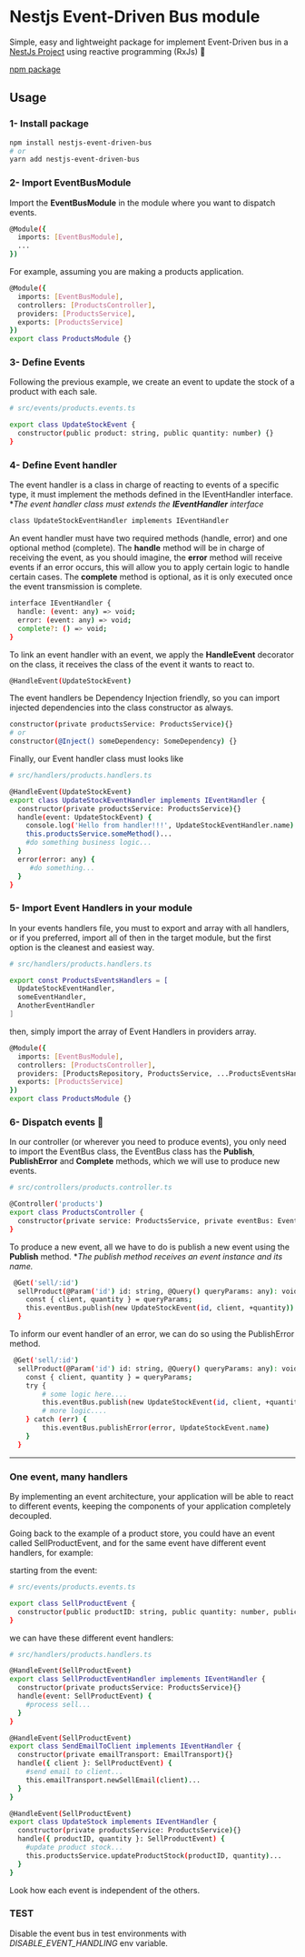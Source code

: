 # Nestjs Event-Driven Bus module

Simple, easy and lightweight package for implement Event-Driven bus in a [NestJs Project](https://github.com/nestjs/nest) using reactive programming (RxJs) 🚀

[npm package](https://www.npmjs.com/package/nestjs-event-driven-bus)

## Usage

### 1- Install package

```sh
npm install nestjs-event-driven-bus
# or
yarn add nestjs-event-driven-bus
```

### 2- Import EventBusModule

Import the **EventBusModule** in the module where you want to dispatch events.

```sh
@Module({
  imports: [EventBusModule],
  ...
})
```

For example, assuming you are making a products application.

```sh
@Module({
  imports: [EventBusModule],
  controllers: [ProductsController],
  providers: [ProductsService],
  exports: [ProductsService]
})
export class ProductsModule {}
```

### 3- Define Events

Following the previous example, we create an event to update the stock of a product with each sale.

```sh
# src/events/products.events.ts

export class UpdateStockEvent {
  constructor(public product: string, public quantity: number) {}
}
```

### 4- Define Event handler

The event handler is a class in charge of reacting to events of a specific type, it must implement the methods defined in the IEventHandler interface.
**The event handler class must extends the **IEventHandler** interface*

```sh
class UpdateStockEventHandler implements IEventHandler
```

An event handler must have two required methods (handle, error) and one optional method (complete).
The **handle** method will be in charge of receiving the event, as you should imagine, the **error** method will receive events if an error occurs, this will allow you to apply certain logic to handle certain cases.
The **complete** method is optional, as it is only executed once the event transmission is complete.

```sh
interface IEventHandler {
  handle: (event: any) => void;
  error: (event: any) => void;
  complete?: () => void;
}
```

To link an event handler with an event, we apply the **HandleEvent** decorator on the class, it receives the class of the event it wants to react to.

```sh
@HandleEvent(UpdateStockEvent)
```

The event handlers be Dependency Injection friendly, so you can import injected dependencies into the class constructor as always.

```sh
constructor(private productsService: ProductsService){}
# or
constructor(@Inject() someDependency: SomeDependency) {}
```

Finally, our Event handler class must looks like

```sh
# src/handlers/products.handlers.ts

@HandleEvent(UpdateStockEvent)
export class UpdateStockEventHandler implements IEventHandler {
  constructor(private productsService: ProductsService){}
  handle(event: UpdateStockEvent) {
    console.log('Hello from handler!!!', UpdateStockEventHandler.name)
    this.productsService.someMethod()...
    #do something business logic...
  }
  error(error: any) {
     #do something...
  }
}
```

### 5- Import Event Handlers in your module

In your events handlers file, you must to export and array with all handlers, or if you preferred, import all of then in the target module, but the first option is the cleanest and easiest way.

```sh
# src/handlers/products.handlers.ts

export const ProductsEventsHandlers = [
  UpdateStockEventHandler, 
  someEventHandler, 
  AnotherEventHandler
]
```

then, simply import the array of Event Handlers in providers array.

```sh
@Module({
  imports: [EventBusModule],
  controllers: [ProductsController],
  providers: [ProductsRepository, ProductsService, ...ProductsEventsHandlers],
  exports: [ProductsService]
})
export class ProductsModule {}
```

### 6- Dispatch events 🚀

In our controller (or wherever you need to produce events), you only need to import the EventBus class, the EventBus class has the **Publish**, **PublishError** and **Complete** methods, which we will use to produce new events.

```sh
# src/controllers/products.controller.ts

@Controller('products')
export class ProductsController {
  constructor(private service: ProductsService, private eventBus: EventBus) {}
}
```

To produce a new event, all we have to do is publish a new event using the **Publish** method.
**The publish method receives an event instance and its name.*

```sh
 @Get('sell/:id')
  sellProduct(@Param('id') id: string, @Query() queryParams: any): void {
    const { client, quantity } = queryParams;
    this.eventBus.publish(new UpdateStockEvent(id, client, +quantity))
  }
```

To inform our event handler of an error, we can do so using the PublishError method.

```sh
 @Get('sell/:id')
  sellProduct(@Param('id') id: string, @Query() queryParams: any): void {
    const { client, quantity } = queryParams;
    try {
        # some logic here....
        this.eventBus.publish(new UpdateStockEvent(id, client, +quantity))
        # more logic....
    } catch (err) {
        this.eventBus.publishError(error, UpdateStockEvent.name)
    }
  }
```

___

### One event, many handlers

By implementing an event architecture, your application will be able to react to different events, keeping the components of your application completely decoupled.

Going back to the example of a product store, you could have an event called SellProductEvent, and for the same event have different event handlers, for example:

starting from the event:

```sh
# src/events/products.events.ts

export class SellProductEvent {
  constructor(public productID: string, public quantity: number, public client: string) {}
}
```

we can have these different event handlers:

```sh
# src/handlers/products.handlers.ts

@HandleEvent(SellProductEvent)
export class SellProductEventHandler implements IEventHandler {
  constructor(private productsService: ProductsService){}
  handle(event: SellProductEvent) {
    #process sell...
  }
}

@HandleEvent(SellProductEvent)
export class SendEmailToClient implements IEventHandler {
  constructor(private emailTransport: EmailTransport){}
  handle({ client }: SellProductEvent) {
    #send email to client...
    this.emailTransport.newSellEmail(client)...
  }
}

@HandleEvent(SellProductEvent)
export class UpdateStock implements IEventHandler {
  constructor(private productsService: ProductsService){}
  handle({ productID, quantity }: SellProductEvent) {
    #update product stock...
    this.productsService.updateProductStock(productID, quantity)...
  }
}
```

Look how each event is independent of the others.

### TEST

Disable the event bus in test environments with *DISABLE_EVENT_HANDLING* env variable.
